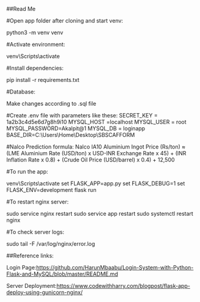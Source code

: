##Read Me

#Open app folder after cloning and start venv:

python3 -m venv venv

#Activate environment:

venv\Scripts\activate

#Install dependencies:

pip install -r requirements.txt

#Database:

Make changes according to .sql file

#Create .env file with parameters like these:
SECRET_KEY = 1a2b3c4d5e6d7g8h9i10
MYSQL_HOST =localhost
MYSQL_USER = root
MYSQL_PASSWORD=Akalpit@1
MYSQL_DB = loginapp
BASE_DIR=C:\Users\Home\Desktop\SBSCAFFORM

#Nalco Prediction formula:
Nalco IA10 Aluminium Ingot Price (Rs/ton) ≈ (LME Aluminium Rate (USD/ton) x USD-INR Exchange Rate x 45) + (INR Inflation Rate x 0.8) + (Crude Oil Price (USD/barrel) x 0.4) + 12,500

#To run the app:

venv\Scripts\activate
set FLASK_APP=app.py
set FLASK_DEBUG=1
set FLASK_ENV=development
flask run

#To restart nginx server:

sudo service nginx restart
sudo service app restart
sudo systemctl restart nginx

#To check server logs:

sudo tail -F /var/log/nginx/error.log 



##Reference links:

Login Page:https://github.com/HarunMbaabu/Login-System-with-Python-Flask-and-MySQL/blob/master/README.md

Server Deployment:https://www.codewithharry.com/blogpost/flask-app-deploy-using-gunicorn-nginx/